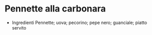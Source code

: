 # Pennette alla carbonara
* Ingredienti
Pennette;
uova;
pecorino;
pepe nero;
guanciale;
piatto servito
